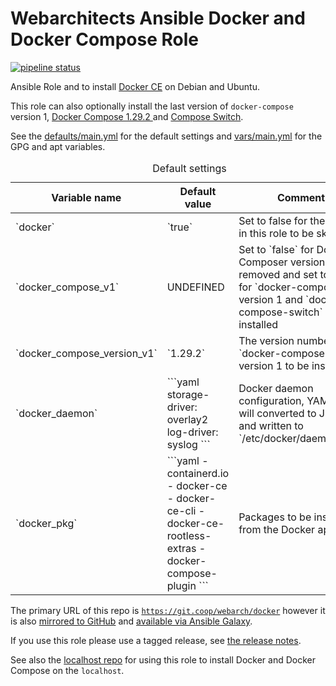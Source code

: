 # Webarchitects Ansible Docker and Docker Compose Role

[![pipeline status](https://git.coop/webarch/docker/badges/master/pipeline.svg)](https://git.coop/webarch/docker/-/commits/master)

Ansible Role and to install [Docker CE](https://docs.docker.com/engine/installation/linux/docker-ce/debian/) on Debian and Ubuntu.


This role can also optionally install the last version of `docker-compose` version 1, [Docker Compose 1.29.2 ](https://github.com/docker/compose/tree/5becea4ca9f68875334c92f191a13482bcd6e5cf#docker-compose) and [Compose Switch](https://github.com/docker/compose-switch).

See the [defaults/main.yml](defaults/main.yml) for the default settings and [vars/main.yml](vars/main.yml) for the GPG and apt variables.

<table>
  <thead>
    <caption>Default settings</caption>
    <tr>
      <th>Variable name</th>
      <th>Default value</th>
      <th>Comment</th>
    </tr>
  </thead>
  <tbody>
    <tr>
      <td>`docker`</td>
      <td>`true`</td>
      <td>Set to false for the tasks in this role to be skipped</td>
    </tr>
    <tr>
      <td>`docker_compose_v1`</td>
      <td>UNDEFINED</td>
      <td>Set to `false` for Docker Composer version 1 to be removed and set to `true` for `docker-compose` version 1 and `docker-compose-switch` to be installed</td>
    </tr>
    <tr>
      <td>`docker_compose_version_v1`</td>
      <td>`1.29.2`</td>
      <td>The version number of `docker-compose` version 1 to be installed</td>
    </tr>
    <tr>
      <td>`docker_daemon`</td>
      <td>
```yaml
  storage-driver: overlay2
  log-driver: syslog
```
      </td>
      <td>Docker daemon configuration, YAML that will converted to JSON and written to `/etc/docker/daemon.json`</td>
    </tr>
    <tr>
      <td>`docker_pkg`</td>
      <td>
```yaml
  - containerd.io
  - docker-ce
  - docker-ce-cli
  - docker-ce-rootless-extras
  - docker-compose-plugin
```
      </td>
      <td>Packages to be installed from the Docker apt repo</td>
    </tr>
  </tbody>
</table>

The primary URL of this repo is [`https://git.coop/webarch/docker`](https://git.coop/webarch/docker) however it is also [mirrored to GitHub](https://github.com/webarch-coop/ansible-role-docker) and [available via Ansible Galaxy](https://galaxy.ansible.com/chriscroome/docker).

If you use this role please use a tagged release, see [the release notes](https://git.coop/webarch/docker/-/releases).

See also the [localhost repo](https://git.coop/webarch/localhost) for using this role to install Docker and Docker Compose on the `localhost`.
